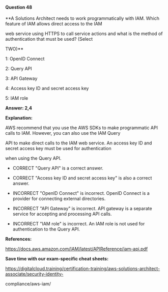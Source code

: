 #### Question  48


**A Solutions Architect needs to work programmatically with IAM. Which feature of IAM allows direct access to the IAM

web service using HTTPS to call service actions and what is the method of authentication that must be used? (Select

TWO)**


1: OpenID Connect


2: Query API


3: API Gateway


4: Access key ID and secret access key


5: IAM role


**Answer: 2,4**


**Explanation:**


AWS recommend that you use the AWS SDKs to make programmatic API calls to IAM. However, you can also use the IAM Query

API to make direct calls to the IAM web service. An access key ID and secret access key must be used for authentication

when using the Query API.


- CORRECT "Query API" is a correct answer.


- CORRECT "Access key ID and secret access key" is also a correct answer.


- INCORRECT "OpenID Connect" is incorrect. OpenID Connect is a provider for connecting external directories.


- INCORRECT "API Gateway" is incorrect. API gateway is a separate service for accepting and processing API calls.


- INCORRECT "IAM role" is incorrect. An IAM role is not used for authentication to the Query API.


**References:**


https://docs.aws.amazon.com/IAM/latest/APIReference/iam-api.pdf


**Save time with our exam-specific cheat sheets:**


https://digitalcloud.training/certification-training/aws-solutions-architect-associate/security-identity-

compliance/aws-iam/

